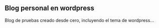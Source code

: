 ## Blog personal en wordpress

Blog de pruebas creado desde cero, incluyendo el tema de wordpress...
